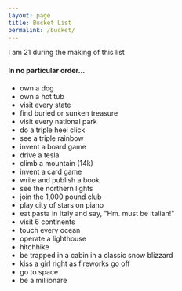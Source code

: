 ```yaml
---
layout: page
title: Bucket List
permalink: /bucket/
---
```


I am 21 during the making of this list

#### In no particular order...

- own a dog
- own a hot tub
- visit every state
- find buried or sunken treasure
- visit every national park
- do a triple heel click
- see a triple rainbow
- invent a board game
- drive a tesla
- climb a mountain (14k)
- invent a card game
- write and publish a book
- see the northern lights
- join the 1,000 pound club
- play city of stars on piano
- eat pasta in Italy and say, "Hm. must be italian!"
- visit 6 continents
- touch every ocean
- operate a lighthouse
- hitchhike
- be trapped in a cabin in a classic snow blizzard
- kiss a girl right as fireworks go off
- go to space
- be a millionare
